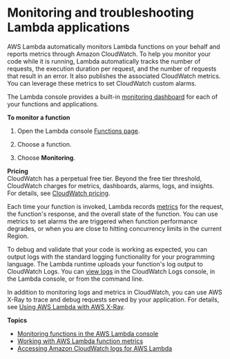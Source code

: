 # Monitoring and troubleshooting Lambda applications<a name="lambda-monitoring"></a>

AWS Lambda automatically monitors Lambda functions on your behalf and reports metrics through Amazon CloudWatch\. To help you monitor your code while it is running, Lambda automatically tracks the number of requests, the execution duration per request, and the number of requests that result in an error\. It also publishes the associated CloudWatch metrics\. You can leverage these metrics to set CloudWatch custom alarms\.

The Lambda console provides a built\-in [monitoring dashboard](monitoring-functions-access-metrics.md) for each of your functions and applications\.

**To monitor a function**

1. Open the Lambda console [Functions page](https://console.aws.amazon.com/lambda/home#/functions)\.

1. Choose a function\.

1. Choose **Monitoring**\.

**Pricing**  
CloudWatch has a perpetual free tier\. Beyond the free tier threshold, CloudWatch charges for metrics, dashboards, alarms, logs, and insights\. For details, see [CloudWatch pricing](https://aws.amazon.com/cloudwatch/pricing/)\.

Each time your function is invoked, Lambda records [metrics](monitoring-metrics.md) for the request, the function's response, and the overall state of the function\. You can use metrics to set alarms the are triggered when function performance degrades, or when you are close to hitting concurrency limits in the current Region\.

To debug and validate that your code is working as expected, you can output logs with the standard logging functionality for your programming language\. The Lambda runtime uploads your function's log output to CloudWatch Logs\. You can [view logs](monitoring-cloudwatchlogs.md) in the CloudWatch Logs console, in the Lambda console, or from the command line\.

In addition to monitoring logs and metrics in CloudWatch, you can use AWS X\-Ray to trace and debug requests served by your application\. For details, see [Using AWS Lambda with AWS X\-Ray](services-xray.md)\.

**Topics**
+ [Monitoring functions in the AWS Lambda console](monitoring-functions-access-metrics.md)
+ [Working with AWS Lambda function metrics](monitoring-metrics.md)
+ [Accessing Amazon CloudWatch logs for AWS Lambda](monitoring-cloudwatchlogs.md)